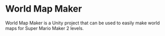 # World Map Maker

World Map Maker is a Unity project that can be used to easily make world maps for Super Mario Maker 2 levels. 